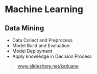 # Machine Learning
## Data Mining
* Data Collect and Preprocess
* Model Build and Evaluation
* Model Deployment
* Apply knowledge in Decision Process

>www.slideshare.net/katjuane